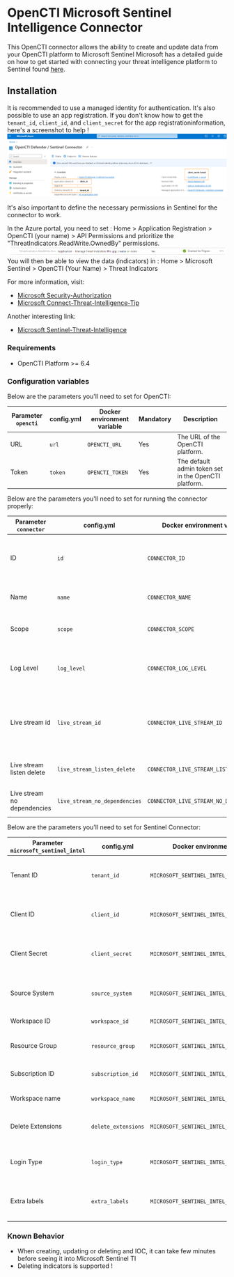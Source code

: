 # OpenCTI Microsoft Sentinel Intelligence Connector

This OpenCTI connector allows the ability to create and update data from your OpenCTI platform to Microsoft Sentinel
Microsoft has a detailed guide on how to get started with connecting your threat intelligence platform to Sentinel
found [here](https://learn.microsoft.com/en-us/azure/sentinel/connect-threat-intelligence-upload-api).

## Installation

It is recommended to use a managed identity for authentication. It's also possible to use an app registration.
If you don't know how to get the `tenant_id`, `client_id`, and `client_secret` for the app registrationinformation, here's a screenshot to
help !
![Sentinel_variables](./doc/sentinel_info_variables.png)

It's also important to define the necessary permissions in Sentinel for the connector to work.

In the Azure portal, you need to set :
Home > Application Registration > OpenCTI (your name) > API Permissions
and prioritize the "ThreatIndicators.ReadWrite.OwnedBy" permissions.
![Sentinel_permission](./doc/permission_mandatory.png)
You will then be able to view the data (indicators) in :
Home > Microsoft Sentinel > OpenCTI (Your Name) > Threat Indicators

For more information, visit:

- [Microsoft Security-Authorization](https://learn.microsoft.com/en-us/graph/security-authorization)
- [Microsoft Connect-Threat-Intelligence-Tip](https://learn.microsoft.com/en-us/azure/sentinel/connect-threat-intelligence-tip)

Another interesting link:

- [Microsoft Sentinel-Threat-Intelligence](https://learn.microsoft.com/en-us/azure/architecture/example-scenario/data/sentinel-threat-intelligence#import-threat-indicators-with-the-platforms-data-connector)

### Requirements

- OpenCTI Platform >= 6.4

### Configuration variables

Below are the parameters you'll need to set for OpenCTI:

| Parameter `opencti` | config.yml | Docker environment variable | Mandatory | Description                                          |
|---------------------|------------|-----------------------------|-----------|------------------------------------------------------|
| URL                 | `url`      | `OPENCTI_URL`               | Yes       | The URL of the OpenCTI platform.                     |
| Token               | `token`    | `OPENCTI_TOKEN`             | Yes       | The default admin token set in the OpenCTI platform. |

Below are the parameters you'll need to set for running the connector properly:

| Parameter `connector`       | config.yml                    | Docker environment variable             | Default | Mandatory | Example                                | Description                                                                            |
|-----------------------------|-------------------------------|-----------------------------------------|---------|-----------|----------------------------------------|----------------------------------------------------------------------------------------|
| ID                          | `id`                          | `CONNECTOR_ID`                          | /       | Yes       | `fe418972-1b42-42c9-a665-91544c1a9939` | A unique `UUIDv4` identifier for this connector instance.                              |
| Name                        | `name`                        | `CONNECTOR_NAME`                        | /       | Yes       | `Microsoft Sentinel`                   | Full name of the connector : `Microsoft Sentinel`.                                     |
| Scope                       | `scope`                       | `CONNECTOR_SCOPE`                       | /       | Yes       | `sentinel`                             | Must be `sentinel`, not used in this connector.                                        |
| Log Level                   | `log_level`                   | `CONNECTOR_LOG_LEVEL`                   | /       | Yes       | `error`                                | Determines the verbosity of the logs. Options are `debug`, `info`, `warn`, or `error`. |
| Live stream id              | `live_stream_id`              | `CONNECTOR_LIVE_STREAM_ID`              | /       | Yes       | `9f204482-47a4-4fa4-b88b-ff4f390f31dd` | The Live Stream ID of the stream created in the OpenCTI interface. A unique `UUIDv4`.  |
| Live stream listen delete   | `live_stream_listen_delete`   | `CONNECTOR_LIVE_STREAM_LISTEN_DELETE`   | /       | Yes       | `true`                                 | The Live Stream listen delete must be `true`.                                          |
| Live stream no dependencies | `live_stream_no_dependencies` | `CONNECTOR_LIVE_STREAM_NO_DEPENDENCIES` | /       | Yes       | `true`                                 | The Live Stream no dependencies must be `true`.                                        |

Below are the parameters you'll need to set for Sentinel Connector:

| Parameter `microsoft_sentinel_intel` | config.yml          | Docker environment variable                  | Default                    | Mandatory | Example       | Description                                                                         |
|--------------------------------------|---------------------|----------------------------------------------|----------------------------|-----------|---------------|-------------------------------------------------------------------------------------|
| Tenant ID                            | `tenant_id`         | `MICROSOFT_SENTINEL_INTEL_TENANT_ID`         | /                          | Yes       | /             | Your Azure App Tenant ID, see the screenshot to help you find this information.     |
| Client ID                            | `client_id`         | `MICROSOFT_SENTINEL_INTEL_CLIENT_ID`         | /                          | Yes       | /             | Your Azure App Client ID, see the screenshot to help you find this information.     |
| Client Secret                        | `client_secret`     | `MICROSOFT_SENTINEL_INTEL_CLIENT_SECRET`     | /                          | Yes       | /             | Your Azure App Client secret, See the screenshot to help you find this information. |
| Source System                        | `source_system`     | `MICROSOFT_SENTINEL_INTEL_SOURCE_SYSTEM`     | 'Opencti Stream Connector' | Yes       | /             | The name of the source system displayed in Microsoft Sentinel                       |
| Workspace ID                         | `workspace_id`      | `MICROSOFT_SENTINEL_INTEL_WORKSPACE_ID`      | /                          | Yes       | /             | Your Azure Workspace ID                                                             |
| Resource Group                       | `resource_group`    | `MICROSOFT_SENTINEL_INTEL_RESOURCE_GROUP`    | /                          | Yes       | /             | The name of the resource group where the log analytics is                           |
| Subscription ID                      | `subscription_id`   | `MICROSOFT_SENTINEL_INTEL_SUBSCRIPTION_ID`   | /                          | Yes       | /             | The subscription id where the Log Analytics is                                      |
| Workspace name                       | `workspace_name`    | `MICROSOFT_SENTINEL_INTEL_WORKSPACE_NAME`    | /                          | Yes       | /             | The name of the log analytics workspace                                             |
| Delete Extensions                    | `delete_extensions` | `MICROSOFT_SENTINEL_INTEL_DELETE_EXTENSIONS` | True                       | No        | /             | Delete the extensions in the stix bundle sent to the SIEM                           |
| Login Type                           | `login_type`        | `MICROSOFT_SENTINEL_INTEL_LOGIN_TYPE`        | 'client_secret'            | No        | /             | The type of authentication, possible values: client_secret / managed_identity       |
| Extra labels                         | `extra_labels`      | `MICROSOFT_SENTINEL_INTEL_EXTRA_LABELS`      | /                          | No        | "prod,detect" | Extra labels added to the bundle sent. String separated by comma                    |

### Known Behavior

- When creating, updating or deleting and IOC, it can take few minutes before seeing it into Microsoft Sentinel TI
- Deleting indicators is supported !